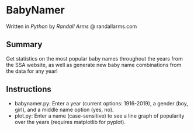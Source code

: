 # BabyNamer
Written in *Python* by *Randall Arms* @ randallarms.com

## Summary
Get statistics on the most popular baby names throughout the years from the SSA website, as well as generate new baby name combinations from the data for any year!

## Instructions
* babynamer.py: Enter a year (current options: 1916-2019), a gender (boy, girl), and a middle name option (yes, no).
* plot.py: Enter a name (case-sensitive) to see a line graph of popularity over the years (requires matplotlib for pyplot).